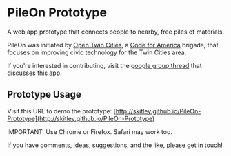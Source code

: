 PileOn Prototype
=================

A web app prototype that connects people to nearby, free piles of materials.

PileOn was initiated by [Open Twin Cities](http://www.opentwincities.org), a [Code for America](http://codeforamerica.org) brigade, that focuses on improving civic technology for the Twin Cities area.

If you're interested in contributing, visit the [google group thread](https://groups.google.com/forum/#!topic/twin-cities-brigade/obapXOdsuAs) that discusses this app.

Prototype Usage
----------------
Visit this URL to demo the prototype:
[http://skitley.github.io/PileOn-Prototype](http://skitley.github.io/PileOn-Prototype)

IMPORTANT: Use Chrome or Firefox. Safari may work too.

If you have comments, ideas, suggestions, and the like, please get in touch!